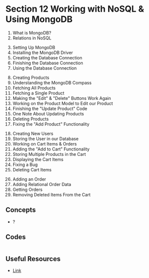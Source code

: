 # Section 12 Working with NoSQL & Using MongoDB

1. What is MongoDB?
2. Relations in NoSQL
<!--  -->
3. Setting Up MongoDB
4. Installing the MongoDB Driver
5. Creating the Database Connection
6. Finishing the Database Connection
7. Using the Database Connection
<!--  -->
8. Creating Products
9. Understanding the MongoDB Compass
10. Fetching All Products
11. Fetching a Single Product
12. Making the "Edit" & "Delete" Buttons Work Again
13. Working on the Product Model to Edit our Product
14. Finishing the "Update Product" Code
15. One Note About Updating Products
16. Deleting Products
17. Fixing the "Add Product" Functionality
<!--  -->
18. Creating New Users
19. Storing the User in our Database
20. Working on Cart Items & Orders
21. Adding the "Add to Cart" Functionality
22. Storing Multiple Products in the Cart
23. Displaying the Cart Items
24. Fixing a Bug
25. Deleting Cart Items
<!--  -->
26. Adding an Order
27. Adding Relational Order Data
28. Getting Orders
29. Removing Deleted Items From the Cart

## Concepts

- ?

## Codes

```

```

## Useful Resources

- [Link](URL)
